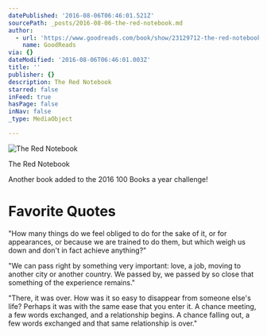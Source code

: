 ```yaml
---
datePublished: '2016-08-06T06:46:01.521Z'
sourcePath: _posts/2016-08-06-the-red-notebook.md
author:
  - url: 'https://www.goodreads.com/book/show/23129712-the-red-notebook'
    name: GoodReads
via: {}
dateModified: '2016-08-06T06:46:01.003Z'
title: ''
publisher: {}
description: The Red Notebook
starred: false
inFeed: true
hasPage: false
inNav: false
_type: MediaObject

---
```

![The Red Notebook](https://the-grid-user-content.s3-us-west-2.amazonaws.com/22e9e389-f5c1-407d-be1b-2623c5eb68ff.jpg)

The Red Notebook

Another book added to the 2016 100 Books a year challenge!

# Favorite Quotes

"How many things do we feel obliged to do for the sake of it, or for appearances, or because we are trained to do them, but which weigh us down and don't in fact achieve anything?"

"We can pass right by something very important: love, a job, moving to another city or another country. We passed by, we passed by so close that something of the experience remains."

"There, it was over. How was it so easy to disappear from someone else's life? Perhaps it was with the same ease that you enter it. A chance meeting, a few words exchanged, and a relationship begins. A chance falling out, a few words exchanged and that same relationship is over."